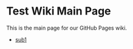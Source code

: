 Test Wiki Main Page
===================

This is the main page for our GitHub Pages wiki.

* [sub1](subs/one.md)
